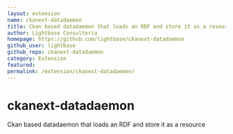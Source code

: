 ```yaml
---
layout: extension
name: ckanext-datadaemon
title: Ckan based datadaemon that loads an RDF and store it as a resource
author: Lightbase Consultoria
homepage: https://github.com/lightbase/ckanext-datadaemon
github_user: lightbase
github_repo: ckanext-datadaemon
category: Extension
featured: 
permalink: /extension/ckanext-datadaemon/
---
```



ckanext-datadaemon
==================

Ckan based datadaemon that loads an RDF and store it as a resource
